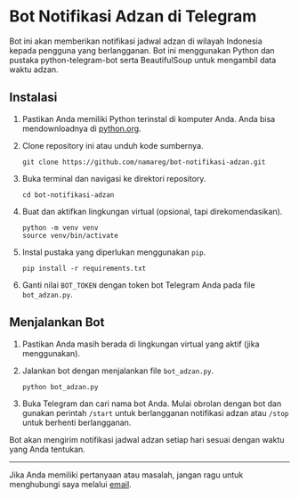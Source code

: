 # Bot Notifikasi Adzan di Telegram

Bot ini akan memberikan notifikasi jadwal adzan di wilayah Indonesia kepada pengguna yang berlangganan. Bot ini menggunakan Python dan pustaka python-telegram-bot serta BeautifulSoup untuk mengambil data waktu adzan.

## Instalasi

1. Pastikan Anda memiliki Python terinstal di komputer Anda. Anda bisa mendownloadnya di [python.org](https://www.python.org/downloads/).

2. Clone repository ini atau unduh kode sumbernya.

    ```
    git clone https://github.com/namareg/bot-notifikasi-adzan.git
    ```

3. Buka terminal dan navigasi ke direktori repository.

    ```
    cd bot-notifikasi-adzan
    ```

4. Buat dan aktifkan lingkungan virtual (opsional, tapi direkomendasikan).

    ```
    python -m venv venv
    source venv/bin/activate
    ```

5. Instal pustaka yang diperlukan menggunakan `pip`.

    ```
    pip install -r requirements.txt
    ```

6. Ganti nilai `BOT_TOKEN` dengan token bot Telegram Anda pada file `bot_adzan.py`.

## Menjalankan Bot

1. Pastikan Anda masih berada di lingkungan virtual yang aktif (jika menggunakan).

2. Jalankan bot dengan menjalankan file `bot_adzan.py`.

    ```
    python bot_adzan.py
    ```

3. Buka Telegram dan cari nama bot Anda. Mulai obrolan dengan bot dan gunakan perintah `/start` untuk berlangganan notifikasi adzan atau `/stop` untuk berhenti berlangganan.

Bot akan mengirim notifikasi jadwal adzan setiap hari sesuai dengan waktu yang Anda tentukan.

---

Jika Anda memiliki pertanyaan atau masalah, jangan ragu untuk menghubungi saya melalui [email](mailto:domaswp@gmail.com).

